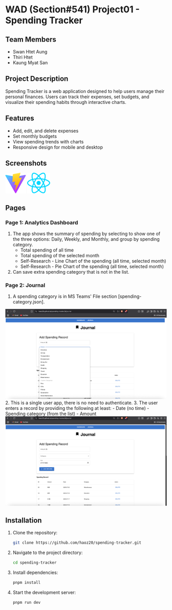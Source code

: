 # WAD (Section#541) Project01 - Spending Tracker

## Team Members
- Swan Htet Aung
- Thiri Htet
- Kaung Myat San

## Project Description
Spending Tracker is a web application designed to help users manage their personal finances. Users can track their expenses, set budgets, and visualize their spending habits through interactive charts.

## Features
- Add, edit, and delete expenses
- Set monthly budgets
- View spending trends with charts
- Responsive design for mobile and desktop

## Screenshots
![Home Page](public/vite.svg)
![Expense Tracker](src/assets/react.svg)

## Pages
### Page 1: Analytics Dashboard
1. The app shows the summary of spending by selecting to show one of the three options: Daily, Weekly, and Monthly, and group by spending category.
   - Total spending of all time
   - Total spending of the selected month
   - Self-Research - Line Chart of the spending (all time, selected month)
   - Self-Research - Pie Chart of the spending (all time, selected month)
2. Can save extra spending category that is not in the list.

### Page 2: Journal
1. A spending category is in MS Teams' File section [spending-category.json].
<img src="src/assets/screenshots/select_category.png" alt="Select category"/>
2. This is a single user app, there is no need to authenticate.
3. The user enters a record by providing the following at least:
   - Date (no time)
   - Spending category (from the list)
   - Amount
<img src="src/assets/screenshots/journal_page.png" alt="Input Record Page"/>

## Installation
1. Clone the repository:
   ```bash
   git clone https://github.com/haoz20/spending-tracker.git
   ```
2. Navigate to the project directory:
   ```bash
   cd spending-tracker
   ```
3. Install dependencies:
   ```bash
   pnpm install
   ```
4. Start the development server:
   ```bash
   pnpm run dev
   ```


